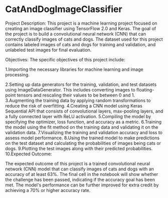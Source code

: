 # CatAndDogImageClassifier

Project Description:
This project is a machine learning project focused on creating an image classifier using TensorFlow 2.0 and Keras. The goal of the project is to build a convolutional neural network (CNN) that can correctly classify images of cats and dogs. The dataset used for this project contains labeled images of cats and dogs for training and validation, and unlabeled test images for final evaluation.

Objectives:
The specific objectives of this project include:

1.Importing the necessary libraries for machine learning and image processing.

2.Setting up data generators for the training, validation, and test datasets using ImageDataGenerator. This includes converting images to floating-point tensors and rescaling their values to be between 0 and 1.
3.Augmenting the training data by applying random transformations to reduce the risk of overfitting.
4.Creating a CNN model using Keras Sequential API that consists of convolutional layers, max-pooling layers, and a fully connected layer with ReLU activation.
5.Compiling the model by specifying the optimizer, loss function, and accuracy as a metric.
6.Training the model using the fit method on the training data and validating it on the validation data.
7.Visualizing the training and validation accuracy and loss to assess model performance.
8.Using the trained model to make predictions on the test dataset and calculating the probabilities of images being cats or dogs.
9.Plotting the test images along with their predicted probabilities.
10.Expected Outcome:

The expected outcome of this project is a trained convolutional neural network (CNN) model that can classify images of cats and dogs with an accuracy of at least 63%. The final cell in the notebook will show whether the challenge has been passed, indicating if the accuracy goal has been met. The model's performance can be further improved for extra credit by achieving a 70% or higher accuracy rate.

